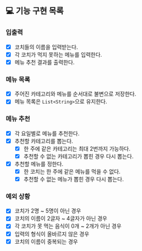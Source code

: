## 💻 기능 구현 목록

### 입출력
- [x] 코치들의 이름을 입력받는다.
- [x] 각 코치가 먹지 못하는 메뉴를 입력한다.
- [x] 메뉴 추천 결과를 출력한다.

### 메뉴 목록
- [x] 주어진 카테고리와 메뉴를 순서대로 불변으로 저장한다.
- [x] 메뉴 목록은 `List<String>`으로 유지한다.

### 메뉴 추천
- [x] 각 요일별로 메뉴를 추천한다.
- [x] 추천할 카테고리를 뽑는다.
  - [x] 한 주에 같은 카테고리는 최대 2번까지 가능하다.
  - [x] 추천할 수 없는 카테고리가 뽑힌 경우 다시 뽑는다.
- [x] 추천할 메뉴를 정한다.
  - [x] 한 코치는 한 주에 같은 메뉴를 먹을 수 없다.
  - [x] 추천할 수 없는 메뉴가 뽑힌 경우 다시 뽑는다.

### 예외 상황
- [x] 코치가 2명 ~ 5명이 아닌 경우
- [x] 코치의 이름이 2글자 ~ 4글자가 아닌 경우
- [x] 각 코치가 못 먹는 음식이 0개 ~ 2개가 아닌 경우
- [x] 입력의 형식이 올바르지 않은 경우
- [x] 코치의 이름이 중복되는 경우
